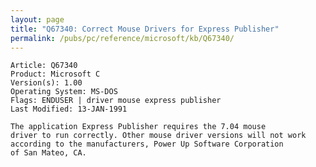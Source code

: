 ```yaml
---
layout: page
title: "Q67340: Correct Mouse Drivers for Express Publisher"
permalink: /pubs/pc/reference/microsoft/kb/Q67340/
---
```


	Article: Q67340
	Product: Microsoft C
	Version(s): 1.00
	Operating System: MS-DOS
	Flags: ENDUSER | driver mouse express publisher
	Last Modified: 13-JAN-1991
	
	The application Express Publisher requires the 7.04 mouse
	driver to run correctly. Other mouse driver versions will not work
	according to the manufacturers, Power Up Software Corporation
	of San Mateo, CA.
